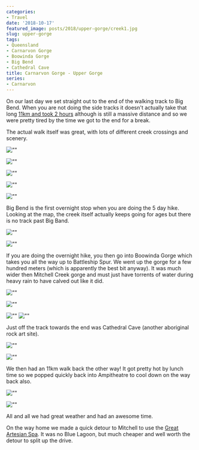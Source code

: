 ```yaml
---
categories:
- Travel
date: '2018-10-17'
featured_image: posts/2018/upper-gorge/creek1.jpg
slug: upper-gorge
tags:
- Queensland
- Carnarvon Gorge
- Boowinda Gorge
- Big Bend
- Cathedral Cave
title: Carnarvon Gorge - Upper Gorge
series:
- Carnarvon
---
```


On our last day we set straight out to the end of the walking track to Big Bend.
When you are not doing the side tracks it doesn't actually take that long
[11km and took 2 hours](https://www.strava.com/activities/1907628547)
although is still a massive distance and so we were pretty tired by the time we got to the end for a break.

The actual walk itself was great, with lots of different creek crossings and scenery.

![""](creek1.jpg "")

![""](creek2.jpg "")

![""](creek3.jpg "")

![""](creek4.jpg "")

![""](creek5.jpg "")

Big Bend is the first overnight stop when you are doing the 5 day hike.
Looking at the map, the creek itself actually keeps going for ages but there is no track past Big Band.

![""](big-bend1.jpg "")

![""](big-bend2.jpg "")

If you are doing the overnight hike, you then go into Boowinda Gorge which takes you all the way up to Battleship Spur.
We went up the gorge for a few hundred meters (which is apparently the best bit anyway).
It was much wider then Mitchell Creek gorge and must just have torrents of water during heavy rain to have calved out like it did.

![""](boowinda-gorge1.jpg "")

![""](boowinda-gorge2.jpg "")

![""](boowinda-gorge3.jpg "")
![""](boowinda-gorge4.jpg "")

Just off the track towards the end was Cathedral Cave (another aboriginal rock art site).

![""](cathedral-cave1.jpg "")

![""](cathedral-cave2.jpg "")

We then had an 11km walk back the other way!
It got pretty hot by lunch time so we popped quickly back into Ampitheatre to cool down on the way back also.

![""](purple-rock.jpg "Purple Rock")

![""](creek6.jpg "")

All and all we had great weather and had an awesome time.

On the way home we made a quick detour to Mitchell to use the [Great Artesian Spa](https://www.greatartesianspa.com/).
It was no Blue Lagoon, but much cheaper and well worth the detour to split up the drive.